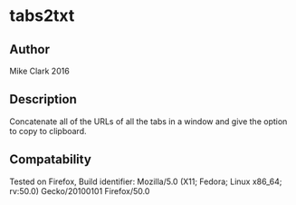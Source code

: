 # tabs2txt

## Author
Mike Clark 2016 

## Description
Concatenate all of the URLs of all the tabs in a window and give the option to 
copy to clipboard.

## Compatability
Tested on Firefox,
Build identifier: Mozilla/5.0 (X11; Fedora; Linux x86_64; rv:50.0) Gecko/20100101 Firefox/50.0
